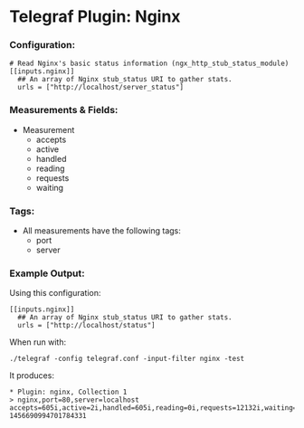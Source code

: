 # Telegraf Plugin: Nginx

### Configuration:

```
# Read Nginx's basic status information (ngx_http_stub_status_module)
[[inputs.nginx]]
  ## An array of Nginx stub_status URI to gather stats.
  urls = ["http://localhost/server_status"]
```

### Measurements & Fields:

- Measurement
    - accepts
    - active
    - handled
    - reading
    - requests
    - waiting

### Tags:

- All measurements have the following tags:
    - port
    - server

### Example Output:

Using this configuration:
```
[[inputs.nginx]]
  ## An array of Nginx stub_status URI to gather stats.
  urls = ["http://localhost/status"]
```

When run with:
```
./telegraf -config telegraf.conf -input-filter nginx -test
```

It produces:
```
* Plugin: nginx, Collection 1
> nginx,port=80,server=localhost accepts=605i,active=2i,handled=605i,reading=0i,requests=12132i,waiting=1i,writing=1i 1456690994701784331
```
